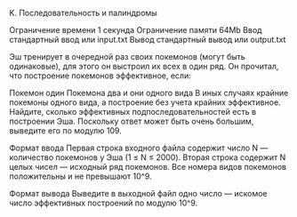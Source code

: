 K. Последовательность и палиндромы

Ограничение времени	1 секунда
Ограничение памяти	64Mb
Ввод	стандартный ввод или input.txt
Вывод	стандартный вывод или output.txt

Эш тренирует в очередной раз своих покемонов (могут быть одинаковые), для этого он выстроил их всех в один ряд. Он прочитал, что построение покемонов эффективное, если:

Покемон один
Покемона два и они одного вида
В иных случаях крайние покемоны одного вида, а построение без учета крайних эффективное.
Найдите, сколько эффективных подпоследовательностей есть в построении Эша. Поскольку ответ может быть очень большим, выведите его по модулю 109.

Формат ввода
Первая строка входного файла содержит число N — количество покемонов у Эша (1 ≤ N ≤ 2000). Вторая строка содержит N целых чисел — исходный ряд покемонов. Все номера видов покемонов положительны и не превышают 10^9.

Формат вывода
Выведите в выходной файл одно число — искомое число эффективных построений по модулю 10^9.
